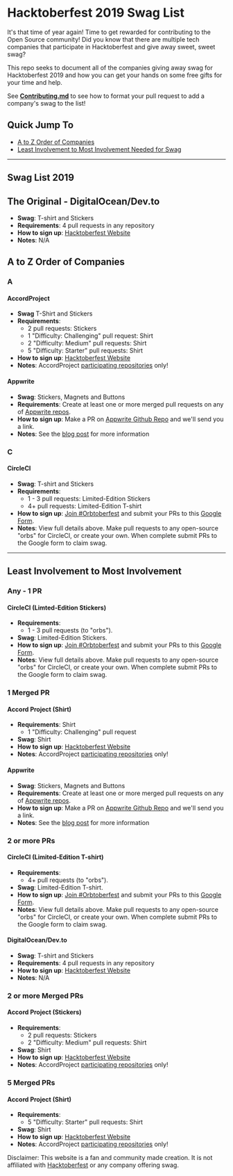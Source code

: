 # Hacktoberfest 2019 Swag List

It's that time of year again! Time to get rewarded for contributing to the Open Source community! Did you know that there are multiple tech companies that participate in Hacktoberfest and give away sweet, sweet swag?

This repo seeks to document all of the companies giving away swag for Hacktoberfest 2019 and how you can get your hands on some free gifts for your time and help.

See [**Contributing.md**](./CONTRIBUTING.md) to see how to format your pull request to add a company's swag to the list!


## Quick Jump To

- [A to Z Order of Companies](#a-to-z-order-of-companies)
- [Least Involvement to Most Involvement Needed for Swag](#least-involvement-to-most-involvement)


---

## Swag List 2019

## The Original - **DigitalOcean/Dev.to**

- **Swag**: T-shirt and Stickers
- **Requirements**: 4 pull requests in any repository
- **How to sign up**: [Hacktoberfest Website](https://hacktoberfest.digitalocean.com)
- **Notes**: N/A

## A to Z Order of Companies

### A

#### **AccordProject**
 - **Swag** T-Shirt and Stickers
 - **Requirements**:
    - 2 pull requests: Stickers
    - 1 "Difficulty: Challenging" pull request: Shirt
    - 2 "Difficulty: Medium" pull requests: Shirt
    - 5 "Difficulty: Starter" pull requests: Shirt
 - **How to sign up**: [Hacktoberfest Website](https://hacktoberfest.digitalocean.com)
 - **Notes**: AccordProject [participating repositories](https://www.accordproject.org/events/hacktoberfest-2019/) only!

#### **Appwrite**

- **Swag**: Stickers, Magnets and Buttons
- **Requirements**: Create at least one or more merged pull requests on any of [Appwrite repos](https://github.com/appwrite).
- **How to sign up**: Make a PR on [Appwrite Github Repo](https://github.com/appwrite/appwrite) and we'll send you a link.
- **Notes**: See the [blog post](https://medium.com/appwrite-io/hacktoberfest-2019-is-almost-here-lets-celebrate-it-together-24b311236dd?source=friends_link&sk=104527c24e85006a997fa068bfd1760d) for more information


### C

#### **CircleCI**
- **Swag**: T-shirt and Stickers
- **Requirements**:
    - 1 - 3 pull requests: Limited-Edition Stickers
    - 4+ pull requests: Limited-Edition T-shirt
- **How to sign up**: [Join #Orbtoberfest](https://circleci-public.github.io/hacktoberfest/#/) and submit your PRs to this [Google Form](https://docs.google.com/forms/d/1-MbzLy0m1eRLjeye9wu76fYkzcX5A3PvgKd09EhVObY/viewform).
- **Notes**: View full details above. Make pull requests to any open-source "orbs" for CircleCI, or create your own. When complete submit PRs to the Google form to claim swag.


---

## Least Involvement to Most Involvement

### Any - 1 PR

#### **CircleCI** (Limted-Edition Stickers)
- **Requirements**:
  - 1 - 3 pull requests (to "orbs").
- **Swag**: Limited-Edition Stickers.
- **How to sign up**: [Join #Orbtoberfest](https://circleci-public.github.io/hacktoberfest/#/) and submit your PRs to this [Google Form](https://docs.google.com/forms/d/1-MbzLy0m1eRLjeye9wu76fYkzcX5A3PvgKd09EhVObY/viewform).
- **Notes**: View full details above. Make pull requests to any open-source "orbs" for CircleCI, or create your own. When complete submit PRs to the Google form to claim swag.

### 1 Merged PR

#### **Accord Project** (Shirt)
 - **Requirements**: Shirt
    - 1 "Difficulty: Challenging" pull request
 - **Swag**: Shirt
 - **How to sign up**: [Hacktoberfest Website](https://hacktoberfest.digitalocean.com)
 - **Notes**: AccordProject [participating repositories](https://www.accordproject.org/events/hacktoberfest-2019/) only!
 
#### **Appwrite**

- **Swag**: Stickers, Magnets and Buttons
- **Requirements**: Create at least one or more merged pull requests on any of [Appwrite repos](https://github.com/appwrite).
- **How to sign up**: Make a PR on [Appwrite Github Repo](https://github.com/appwrite/appwrite) and we'll send you a link.
- **Notes**: See the [blog post](https://medium.com/appwrite-io/hacktoberfest-2019-is-almost-here-lets-celebrate-it-together-24b311236dd?source=friends_link&sk=104527c24e85006a997fa068bfd1760d) for more information

### 2 or more PRs

#### **CircleCI** (Limited-Edition T-shirt)
- **Requirements**:
  - 4+ pull requests (to "orbs").
- **Swag**: Limited-Edition T-shirt.
- **How to sign up**: [Join #Orbtoberfest](https://circleci-public.github.io/hacktoberfest/#/) and submit your PRs to this [Google Form](https://docs.google.com/forms/d/1-MbzLy0m1eRLjeye9wu76fYkzcX5A3PvgKd09EhVObY/viewform).
- **Notes**: View full details above. Make pull requests to any open-source "orbs" for CircleCI, or create your own. When complete submit PRs to the Google form to claim swag.

#### **DigitalOcean/Dev.to**

- **Swag**: T-shirt and Stickers
- **Requirements**: 4 pull requests in any repository
- **How to sign up**: [Hacktoberfest Website](https://hacktoberfest.digitalocean.com)
- **Notes**: N/A

### 2 or more Merged PRs

#### **Accord Project** (Stickers)
 - **Requirements**:
    - 2 pull requests: Stickers
    - 2 "Difficulty: Medium" pull requests: Shirt
 - **Swag**: Shirt
 - **How to sign up**: [Hacktoberfest Website](https://hacktoberfest.digitalocean.com)
 - **Notes**: AccordProject [participating repositories](https://www.accordproject.org/events/hacktoberfest-2019/) only!

### 5 Merged PRs

#### **Accord Project** (Shirt)
 - **Requirements**:
    - 5 "Difficulty: Starter" pull requests: Shirt
 - **Swag**: Shirt
 - **How to sign up**: [Hacktoberfest Website](https://hacktoberfest.digitalocean.com)
 - **Notes**: AccordProject [participating repositories](https://www.accordproject.org/events/hacktoberfest-2019/) only!

Disclaimer: This website is a fan and community made creation. It is not affiliated with [Hacktoberfest](https://hacktoberfest.digitalocean.com/) or any company offering swag.
